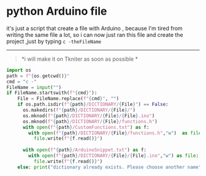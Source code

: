 # python Arduino file

it's just a script that create a file with Arduino ,
because I'm tired from writing the same file a lot, so i can now just ran this file and create the project 
,just by typing `c -theFileName`
<hr>

> *i will make it on Tkniter as soon as possible *

```python
import os
path = f"{os.getcwd()}"
cmd = "c -"
FileName = input("")
if FileName.startswith(f"{cmd}"):
    File = FileName.replace(f"{cmd}", "")
    if os.path.isdir(f"{path}/DICTIONARY/{File}") == False:
      os.makedirs(f"{path}/DICTIONARY/{File}/")
      os.mknod(f"{path}/DICTIONARY/{File}/{File}.ino")
      os.mknod(f"{path}/DICTIONARY/{File}/functions.h")
      with open(f"{path}/CustomFunctions.txt") as f:
        with open(f"{path}/DICTIONARY/{File}/functions.h","w")  as file:
          file.write(f"{f.read()}")
  	
      with open(f"{path}/ArduinoSnippet.txt") as f:
        with open(f"{path}/DICTIONARY/{File}/{File}.ino","w") as file:
          file.write(f"{f.read()}")
    else: print("dictionary already exists. Please choose another name")
```
